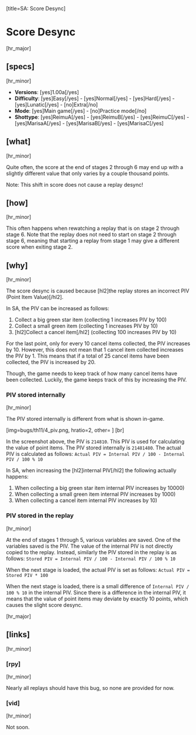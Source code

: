 [title=SA: Score Desync]
# Score Desync

[hr_major] 
## [specs]
[hr_minor]  

* **Versions**: [yes]1.00a[/yes] 
* **Difficulty**: [yes]Easy[/yes] - [yes]Normal[/yes] - [yes]Hard[/yes] - [yes]Lunatic[/yes] - [no]Extra[/no]
* **Mode**: [yes]Main game[/yes] - [no]Practice mode[/no]
* **Shottype**: [yes]ReimuA[/yes] - [yes]ReimuB[/yes] - [yes]ReimuC[/yes] - [yes]MarisaA[/yes] - [yes]MarisaB[/yes] - [yes]MarisaC[/yes]

## [what]
[hr_minor]

Quite often, the score at the end of stages 2 through 6 may end up with a slightly different value that only varies by a couple thousand points. 

Note: This shift in score does not cause a replay desync!

## [how]
[hr_minor]

This often happens when rewatching a replay that is on stage 2 through stage 6. Note that the replay does not need to start on stage 2 through stage 6, meaning that starting a replay from stage 1 may give a different score when exiting stage 2.

## [why]
[hr_minor]

The score desync is caused because [hl2]the replay stores an incorrect PIV (Point Item Value)[/hl2].

In SA, the PIV can be increased as follows:
1. Collect a big green star item (collecting 1 increases PIV by 100)
2. Collect a small green item (collecting 1 increases PIV by 10)
3. [hl2]Collect a cancel item[/hl2] (collecting 100 increases PIV by 10)

For the last point, only for every 10 cancel items collected, the PIV increases by 10. However, this does not mean that 1 cancel item collected increases the PIV by 1. This means that if a total of 25 cancel items have been collected, the PIV is increased by 20.

Though, the game needs to keep track of how many cancel items have been collected. Luckily, the game keeps track of this by increasing the PIV.

### PIV stored internally
[hr_minor]

The PIV stored internally is different from what is shown in-game.

[img=bugs/th11/4_piv.png, hratio=2, other= ] [br]

In the screenshot above, the PIV is ``214810``. This PIV is used for calculating the value of point items. The PIV stored internally is ``21481480``. The actual PIV is calculated as follows: ``Actual PIV = Internal PIV / 100 - Internal PIV / 100 % 10``

In SA, when increasing the [hl2]internal PIV[/hl2] the following actually happens:
1. When collecting a big green star item internal PIV increases by 10000)
2. When collecting a small green item internal PIV increases by 1000)
3. When collecting a cancel item internal PIV increases by 10)

### PIV stored in the replay
[hr_minor]

At the end of stages 1 through 5, various variables are saved. One of the variables saved is the PIV. 
The value of the internal PIV is not directly copied to the replay. Instead, similarly the PIV stored in the replay is as follows: ``Stored PIV = Internal PIV / 100 - Internal PIV / 100 % 10``

When the next stage is loaded, the actual PIV is set as follows: ``Actual PIV = Stored PIV * 100``

When the next stage is loaded, there is a small difference of ``Internal PIV / 100 % 10`` in the internal PIV. Since there is a difference in the internal PIV, it means that the value of point items may deviate by exactly 10 points, which causes the slight score desync.

[hr_major]
## [links]
[hr_minor]
### [rpy]
[hr_minor]

Nearly all replays should have this bug, so none are provided for now.

### [vid]
[hr_minor]

Not soon.
